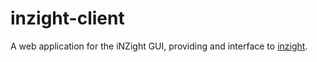# inzight-client

A web application for the iNZight GUI, providing and interface to [inzight](github.com/tmelliott/inzight).
